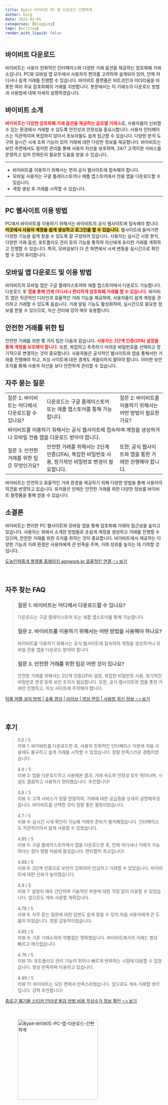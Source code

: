 ```yaml
---
title: Bybit 바이비트 PC 앱 다운로드 간편하게
author: bing
date: 2025-02-01
categories: [Blogging]
tags: [writing]
render_with_liquid: false
---
```



<h2 id='바이비트_다운로드'>바이비트 다운로드</h2>

<p>바이비트는 사용자 친화적인 인터페이스와 다양한 거래 옵션을 제공하는 암호화폐 거래소입니다. PC와 모바일 앱 모두에서 사용자의 편의를 고려하여 설계되어 있어, 언제 어디서나 쉽게 거래를 진행할 수 있습니다. 바이비트 플랫폼은 비트코인과 이더리움을 비롯한 여러 주요 암호화폐의 거래를 지원합니다. 본문에서는 이 거래소의 다운로드 방법과 사용법에 대해 자세히 설명하겠습니다.</p>

<h2 id='바이비트_소개'>바이비트 소개</h2>

<p><b><span style="color: #ee2323;">바이비트는 다양한 암호화폐 거래 옵션을 제공하는 글로벌 거래소</span></b>로, 사용자들이 신뢰할 수 있는 환경에서 거래할 수 있도록 안전성과 안정성을 중요시합니다. 사용자 인터페이스는 직관적이며 복잡하지 않아서 초보자들도 쉽게 접근할 수 있습니다. 다양한 분석 도구와 실시간 시세 조회 기능이 있어 거래에 대한 다양한 정보를 제공합니다. 바이비트는 보안 측면에서도 철저한 관리를 통해 사용자 자산을 보호하며, 24/7 고객지원 서비스를 운영하고 있어 언제든지 필요한 도움을 받을 수 있습니다.</p>

<hr />

<ul>
    <li>바이비트를 이용하기 위해서는 먼저 공식 웹사이트에 접속해야 합니다.</li>
    <li>모바일 사용자는 구글 플레이스토어나 애플 앱스토어에서 전용 앱을 다운로드할 수 있습니다.</li>
    <li>계정 생성 후 거래를 시작할 수 있습니다.</li>
</ul>

<hr />

<h2 id='PC_웹사이트_이용_방법'>PC 웹사이트 이용 방법</h2>

<p>PC에서 바이비트를 이용하기 위해서는 바이비트의 공식 웹사이트에 접속해야 합니다. <b><span style="background-color: #ffe066;">이곳에서 사용자 계정을 쉽게 생성하고 로그인을 할 수 있습니다.</span></b> 웹사이트에 들어가면 다양한 기능을 쉽게 찾을 수 있도록 잘 구성되어 있습니다. 사용자는 실시간 시장 분석, 다양한 거래 옵션, 포트폴리오 관리 등의 기능을 통하여 자신에게 유리한 거래를 계획하고 진행할 수 있습니다. 특히, 모바일보다 더 큰 화면에서 시세 변동을 실시간으로 확인할 수 있어 유리합니다.</p>

<h2 id='모바일_앱_다운로드_및_이용_방법'>모바일 앱 다운로드 및 이용 방법</h2>

<p>바이비트의 모바일 앱은 구글 플레이스토어와 애플 앱스토어에서 다운로드 가능합니다. 다운로드 후 <b><span style="color: #ee2323;">앱을 통해 언제 어디서나 편리하게 암호화폐 거래를 할 수 있습니다.</span></b> 바이비트 앱은 직관적인 디자인과 효율적인 거래 기능을 제공하여, 사용자들이 쉽게 계정을 관리하고 거래할 수 있도록 돕습니다. 거래 알림 기능도 활성화하여, 실시간으로 중요한 정보를 받을 수 있으므로, 자산 관리에 있어 매우 유용합니다.</p>

<h2 id='안전한_거래를_위한_팁'>안전한 거래를 위한 팁</h2>

<p>안전한 거래를 위한 몇 가지 팁은 다음과 같습니다. <b><span style="color: #ee2323;">사용자는 2단계 인증(2FA) 설정을 통해 계정을 보호해야 합니다.</span></b> 또한, 복잡하고 추측하기 어려운 비밀번호를 선택하고 정기적으로 변경하는 것이 중요합니다. 사용자들은 공식적인 웹사이트와 앱을 통해서만 거래를 진행해야 하고, 피싱 사이트에 대한 경계도 게을리하지 말아야 합니다. 이러한 보안 조치를 통해 사용자 자산을 보다 안전하게 관리할 수 있습니다.</p>

<h2 id='자주_묻는_질문'>자주 묻는 질문</h2>

<table>
    <tr>
        <td>질문 1: 바이비트는 어디에서 다운로드할 수 있나요?</td>
        <td>다운로드는 구글 플레이스토어 또는 애플 앱스토어를 통해 가능합니다.</td>
        <td>질문 2: 바이비트를 이용하기 위해서는 어떤 방법이 필요한가요?</td>
    </tr>
    <tr>
        <td colspan="3">바이비트를 이용하기 위해서는 공식 웹사이트에 접속하여 계정을 생성하거나 모바일 전용 앱을 다운로드 받아야 합니다.</td>
    </tr>
    <tr>
        <td>질문 3: 안전한 거래를 위한 팁은 무엇인가요?</td>
        <td>안전한 거래를 위해서는 2단계 인증(2FA), 복잡한 비밀번호 사용, 정기적인 비밀번호 변경이 필요합니다.</td>
        <td>또한, 공식 웹사이트와 앱을 통한 거래만 진행해야 합니다.</td>
    </tr>
</table>

<p>바이비트는 안전하고 효율적인 거래 환경을 제공하기 위해 다양한 방법을 통해 사용자의 의견을 반영하고 있습니다. 유저들은 언제든 안전한 거래를 위한 다양한 정보를 바이비트 플랫폼을 통해 얻을 수 있습니다.</p>

<h2 id='소결론'>소결론</h2>

<p>바이비트는 편리한 PC 웹사이트와 모바일 앱을 통해 암호화폐 거래의 접근성을 높이고 있습니다. 사용자는 위에서 소개한 방법들로 손쉽게 계정을 생성하고 거래를 진행할 수 있으며, 안전한 거래를 위한 조치를 취하는 것이 중요합니다. 바이비트에서 제공하는 다양한 기능과 거래 환경은 사용자에게 큰 만족을 주며, 거래 성과를 높이는 데 기여할 것입니다.</p>


<p><a class="click-button" title="도농인력중개 플랫폼 홈페이지 agriwork.kr 효율적인 연결" href="https://purplelist.github.io/posts/%EB%8F%84%EB%86%8D%EC%9D%B8%EB%A0%A5%EC%A4%91%EA%B0%9C-%ED%94%8C%EB%9E%AB%ED%8F%BC-%ED%99%88%ED%8E%98%EC%9D%B4%EC%A7%80-agriwork.kr-%ED%9A%A8%EC%9C%A8%EC%A0%81%EC%9D%B8-%EC%97%B0%EA%B2%B0/" rel="dofollow">도농인력중개 플랫폼 홈페이지 agriwork.kr 효율적인 연결 👈 보기</a></p><br>
<h2 id='자주_찾는_FAQ'>자주 찾는 FAQ</h2>
<div itemscope="" itemtype="https://schema.org/FAQPage"> 
<blockquote> 
<div itemscope="" itemprop="mainEntity" itemtype="https://schema.org/Question"> 
<h3 itemprop="name">질문 1. 바이비트는 어디에서 다운로드할 수 있나요?</h3> 
<div itemscope="" itemprop="acceptedAnswer" itemtype="https://schema.org/Answer"> 
<span itemprop="text"> 
<p>다운로드는 구글 플레이스토어 또는 애플 앱스토어를 통해 가능합니다.</p> 
</span> 
</div> 
</div> 
<div itemscope="" itemprop="mainEntity" itemtype="https://schema.org/Question"> 
<h3 itemprop="name">질문 2. 바이비트를 이용하기 위해서는 어떤 방법을 사용해야 하나요?</h3> 
<div itemscope="" itemprop="acceptedAnswer" itemtype="https://schema.org/Answer"> 
<span itemprop="text"> 
<p>바이비트를 이용하기 위해서는 공식 웹사이트에 접속하여 계정을 생성하거나 모바일 전용 앱을 다운로드 받아야 합니다.</p> 
</span> 
</div> 
</div> 
<div itemscope="" itemprop="mainEntity" itemtype="https://schema.org/Question"> 
<h3 itemprop="name">질문 3. 안전한 거래를 위한 팁은 어떤 것이 있나요?</h3> 
<div itemscope="" itemprop="acceptedAnswer" itemtype="https://schema.org/Answer"> 
<span itemprop="text"> 
<p>안전한 거래를 위해서는 2단계 인증(2FA) 설정, 복잡한 비밀번호 사용, 정기적인 비밀번호 변경 등의 보안 조치가 필요합니다. 또한, 공식 웹사이트와 앱을 통한 거래만 진행하고, 피싱 사이트에 주의해야 합니다.</p> 
</span> 
</div> 
</div> 
</blockquote> 
</div>
<p><a class="click-button" title="틱톡 어플 설치 방법 | 숏폼 영상 | 라이브 | 영상 편집 | 사용법 최신 정보" href="https://purplelist.github.io/posts/%ED%8B%B1%ED%86%A1-%EC%96%B4%ED%94%8C-%EC%84%A4%EC%B9%98-%EB%B0%A9%EB%B2%95-%EC%88%8F%ED%8F%BC-%EC%98%81%EC%83%81-%EB%9D%BC%EC%9D%B4%EB%B8%8C-%EC%98%81%EC%83%81-%ED%8E%B8%EC%A7%91-%EC%82%AC%EC%9A%A9%EB%B2%95-%EC%B5%9C%EC%8B%A0-%EC%A0%95%EB%B3%B4/" rel="dofollow">틱톡 어플 설치 방법 | 숏폼 영상 | 라이브 | 영상 편집 | 사용법 최신 정보 👈 보기</a></p><br>
<h2 id='후기'>후기</h2>
<div itemscope itemtype="https://schema.org/Product">
  <blockquote>
  <div itemprop="review" itemscope itemtype="https://schema.org/Review">
      <div itemprop="reviewRating" itemscope itemtype="https://schema.org/Rating"> <span itemprop="ratingValue">5.0</span> / <span itemprop="bestRating">5</span> </div>
      <span itemprop="reviewBody">리뷰 1: 바이비트를 다운로드한 후, 사용자 친화적인 인터페이스 덕분에 처음 사용에도 불구하고 쉽게 거래를 시작할 수 있었습니다. 정말 만족스러운 경험이었습니다.</span>
  </div>
  <br>
  <div itemprop="review" itemscope itemtype="https://schema.org/Review">
      <div itemprop="reviewRating" itemscope itemtype="https://schema.org/Rating"> <span itemprop="ratingValue">4.9</span> / <span itemprop="bestRating">5</span> </div>
      <span itemprop="reviewBody">리뷰 2: 앱을 다운로드하고 사용해본 결과, 거래 속도와 안정성 모두 뛰어나며, 시설도 깔끔하고 사용하기 편리했습니다. 추천합니다!</span>
  </div>
  <br>
  <div itemprop="review" itemscope itemtype="https://schema.org/Review">
      <div itemprop="reviewRating" itemscope itemtype="https://schema.org/Rating"> <span itemprop="ratingValue">4.8</span> / <span itemprop="bestRating">5</span> </div>
      <span itemprop="reviewBody">리뷰 3: 고객 서비스가 정말 친절하여, 거래에 대한 궁금증을 상세히 설명해주셨습니다. 바이비트를 선택한 것이 정말 좋은 결정이었습니다.</span>
  </div>
  <br>
  <div itemprop="review" itemscope itemtype="https://schema.org/Review">
      <div itemprop="reviewRating" itemscope itemtype="https://schema.org/Rating"> <span itemprop="ratingValue">4.7</span> / <span itemprop="bestRating">5</span> </div>
      <span itemprop="reviewBody">리뷰 4: 실시간 시세 확인이 가능해 거래의 준비가 철저해졌습니다. 인터페이스도 직관적이어서 쉽게 사용할 수 있었습니다.</span>
  </div>
  <br>
  <div itemprop="review" itemscope itemtype="https://schema.org/Review">
      <div itemprop="reviewRating" itemscope itemtype="https://schema.org/Rating"> <span itemprop="ratingValue">4.95</span> / <span itemprop="bestRating">5</span> </div>
      <span itemprop="reviewBody">리뷰 5: 구글 플레이스토어에서 앱을 다운로드한 후, 언제 어디서나 거래가 가능하다는 점이 정말 마음에 들었습니다. 편리함이 최고입니다!</span>
  </div>
  <br>
  <div itemprop="review" itemscope itemtype="https://schema.org/Review">
      <div itemprop="reviewRating" itemscope itemtype="https://schema.org/Rating"> <span itemprop="ratingValue">4.88</span> / <span itemprop="bestRating">5</span> </div>
      <span itemprop="reviewBody">리뷰 6: 2단계 인증으로 보안이 강화되어 안심하고 거래할 수 있었습니다. 바이비트에 대한 신뢰가 높아졌습니다.</span>
  </div>
  <br>
  <div itemprop="review" itemscope itemtype="https://schema.org/Review">
      <div itemprop="reviewRating" itemscope itemtype="https://schema.org/Rating"> <span itemprop="ratingValue">4.9</span> / <span itemprop="bestRating">5</span> </div>
      <span itemprop="reviewBody">리뷰 7: 설정이 매우 간단하여 기술적인 부분에 대한 걱정 없이 이용할 수 있었습니다. 앞으로도 계속 사용할 계획입니다.</span>
  </div>
  <br>
  <div itemprop="review" itemscope itemtype="https://schema.org/Review">
      <div itemprop="reviewRating" itemscope itemtype="https://schema.org/Rating"> <span itemprop="ratingValue">4.78</span> / <span itemprop="bestRating">5</span> </div>
      <span itemprop="reviewBody">리뷰 8: 자주 묻는 질문에 대한 답변도 쉽게 찾을 수 있어 처음 사용자에게 큰 도움이 되었습니다. 정말 감동적이었습니다.</span>
  </div>
  <br>
  <div itemprop="review" itemscope itemtype="https://schema.org/Review">
      <div itemprop="reviewRating" itemscope itemtype="https://schema.org/Rating"> <span itemprop="ratingValue">4.85</span> / <span itemprop="bestRating">5</span> </div>
      <span itemprop="reviewBody">리뷰 9: 기존 거래소와의 차별점은 명확했습니다. 바이비트에서의 거래는 항상 빠르고 매끄럽습니다.</span>
  </div>
  <br>
  <div itemprop="review" itemscope itemtype="https://schema.org/Review">
      <div itemprop="reviewRating" itemscope itemtype="https://schema.org/Rating"> <span itemprop="ratingValue">4.76</span> / <span itemprop="bestRating">5</span> </div>
      <span itemprop="reviewBody">리뷰 10: 포트폴리오 관리 기능이 뛰어나 빠르게 변화하는 시장에 대응할 수 있었습니다. 항상 만족하며 이용하고 있습니다.</span>
  </div>
  <br>
  <div itemprop="review" itemscope itemtype="https://schema.org/Review">
      <div itemprop="reviewRating" itemscope itemtype="https://schema.org/Rating"> <span itemprop="ratingValue">4.99</span> / <span itemprop="bestRating">5</span> </div>
      <span itemprop="reviewBody">리뷰 11: 바이비트는 모든 면에서 만족스러웠습니다. 앞으로도 계속 거래할 생각입니다. 강력 추천합니다!</span>
  </div>
  </blockquote>
</div>
<p><a class="click-button" title="종로구 폐기물 스티커 인터넷 발급 방법 비용 무상수거 정보 확인" href="https://purplelist.github.io/posts/%EC%A2%85%EB%A1%9C%EA%B5%AC-%ED%8F%90%EA%B8%B0%EB%AC%BC-%EC%8A%A4%ED%8B%B0%EC%BB%A4-%EC%9D%B8%ED%84%B0%EB%84%B7-%EB%B0%9C%EA%B8%89-%EB%B0%A9%EB%B2%95-%EB%B9%84%EC%9A%A9-%EB%AC%B4%EC%83%81%EC%88%98%EA%B1%B0-%EC%A0%95%EB%B3%B4-%ED%99%95%EC%9D%B8/" rel="dofollow">종로구 폐기물 스티커 인터넷 발급 방법 비용 무상수거 정보 확인 👈 보기</a></p><br>
<figure class="image"><img src="https://purplelist.github.io/assets/img/thumbnail/Bybit-바이비트-PC-앱-다운로드-간편하게.webp" alt="Bybit-바이비트-PC-앱-다운로드-간편하게" width="256" height="256"></figure>